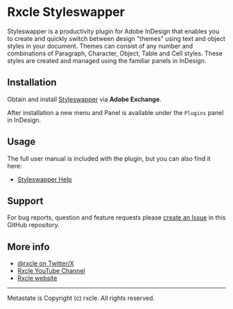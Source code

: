 # Rxcle Styleswapper

Styleswapper is a productivity plugin for Adobe InDesign that enables you to create and quickly switch between design "themes" using text and object styles in your document. Themes can consist of any number and combinations of Paragraph, Character, Object, Table and Cell styles. These styles are created and managed using the familiar panels in InDesign.

## Installation
Obtain and install [Styleswapper](https://exchange.adobe.com/apps/cc/6f32563a/styleswapper) via **Adobe Exchange**.

After installation a new menu and Panel is available under the `Plugins` panel in InDesign.

## Usage
The full user manual is included with the plugin, but you can also find it here:
- [Styleswapper Help](./docs/help-id.md)

## Support
For bug reports, question and feature requests please [create an Issue](https://github.com/rxcle/styleswapper-support/issues)
 in this GitHub repository.

## More info
- [@rxcle on Twitter/X](https://twitter.com/rxcle)
- [Rxcle YouTube Channel](https://www.youtube.com/channel/UCiSFFEuOoIQdk6mivM3eGkQ)
- [Rxcle website](https://rxcle.com)

---
Metastate is Copyright (c) rxcle. All rights reserved.
